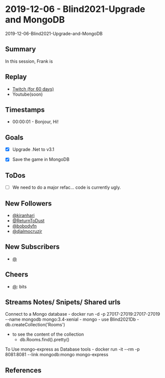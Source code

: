 
# 2019-12-06 - Blind2021-Upgrade and MongoDB

2019-12-06-Blind2021-Upgrade-and-MongoDB

Summary
-------

In this session, Frank is 

Replay
------

- [Twitch (for 60 days)](https://www.twitch.tv/videos/517821028)
- Youtube(soon)


Timestamps
--------

- 00:00:01 - Bonjour, Hi!


Goals
-----

- [X] Upgrade .Net to v3.1
- [X] Save the game in MongoDB


ToDos
-----
- [ ] We need to do a major refac... code is currently ugly.


New Followers
-------------

- [@kiranhari](https://www.twitch.tv/kiranhari)
- [@ReturnToDust](https://www.twitch.tv/ReturnToDust)
- [@bobodyfn](https://www.twitch.tv/bobodyfn)
- [@djalmocruzjr](https://www.twitch.tv/djalmocruzjr)

New Subscribers
---------------

- [@](https://www.twitch.tv/)



Cheers
------

- [@](https://www.twitch.tv/):  bits



Streams Notes/ Snipets/ Shared urls
-----------------------------------

Connect to a Mongo database
    - docker run -d -p 27017-27019:27017-27019 --name mongodb mongo:3.4-xenial
    - mongo
    - use Blind2021Db 
    - db.createCollection('Rooms') 

- to see the content of the collection
    - db.Rooms.find().pretty() 

To Use mongo-express as Database tools
    - docker run -it --rm -p 8081:8081 --link mongodb:mongo mongo-express


References
----------

